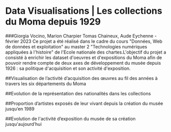 # Data Visualisations | Les collections du Moma depuis 1929

###Giorgia Vocino, Marion Charpier Tomas Chaineux, Aude Eychenne - février 2023
Ce projet a été réalisé dans le cadre du cours "Données, Web de données et exploitation" au master 2 "Technologies numériques appliquées à l'histoire" de l'Ecole nationale des chartes.L'objectif du projet a consisté à enrichir les dataset d'oeuvres et d'expositions du Moma afin de pouvoir rendre compte de deux axes de développement du musée depuis 1926 : sa politique d'acquisition et son activité d'exposition.

##Visualisation de l’activité d’acquisition  des œuvres au fil des années à travers les six départements du Moma

##Evolution de la représentation des nationalités dans les collections 

##Proportion d’artistes exposés de leur vivant depuis la création du musée jusqu’en 1989

##Evolution de l'activité d’exposition du musée de sa création jusqu'aujourd’hui
